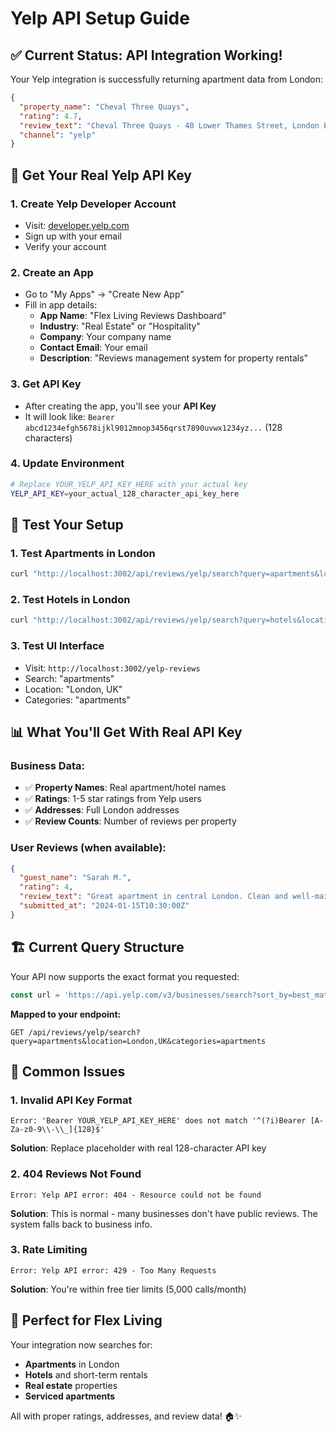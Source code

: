 # Yelp API Setup Guide

## ✅ Current Status: API Integration Working!

Your Yelp integration is successfully returning apartment data from London:

```json
{
  "property_name": "Cheval Three Quays",
  "rating": 4.7,
  "review_text": "Cheval Three Quays - 40 Lower Thames Street, London EC3R 6AG, United Kingdom | 18 reviews on Yelp",
  "channel": "yelp"
}
```

## 🔧 Get Your Real Yelp API Key

### 1. Create Yelp Developer Account
- Visit: [developer.yelp.com](https://developer.yelp.com)
- Sign up with your email
- Verify your account

### 2. Create an App
- Go to "My Apps" → "Create New App"
- Fill in app details:
  - **App Name**: "Flex Living Reviews Dashboard"
  - **Industry**: "Real Estate" or "Hospitality"
  - **Company**: Your company name
  - **Contact Email**: Your email
  - **Description**: "Reviews management system for property rentals"

### 3. Get API Key
- After creating the app, you'll see your **API Key**
- It will look like: `Bearer abcd1234efgh5678ijkl9012mnop3456qrst7890uvwx1234yz...` (128 characters)

### 4. Update Environment
```bash
# Replace YOUR_YELP_API_KEY_HERE with your actual key
YELP_API_KEY=your_actual_128_character_api_key_here
```

## 🧪 Test Your Setup

### 1. **Test Apartments in London**
```bash
curl "http://localhost:3002/api/reviews/yelp/search?query=apartments&location=London,UK&categories=apartments"
```

### 2. **Test Hotels in London** 
```bash
curl "http://localhost:3002/api/reviews/yelp/search?query=hotels&location=London,UK&categories=hotels"
```

### 3. **Test UI Interface**
- Visit: `http://localhost:3002/yelp-reviews`
- Search: "apartments" 
- Location: "London, UK"
- Categories: "apartments"

## 📊 What You'll Get With Real API Key

### Business Data:
- ✅ **Property Names**: Real apartment/hotel names
- ✅ **Ratings**: 1-5 star ratings from Yelp users  
- ✅ **Addresses**: Full London addresses
- ✅ **Review Counts**: Number of reviews per property

### User Reviews (when available):
```json
{
  "guest_name": "Sarah M.",
  "rating": 4,
  "review_text": "Great apartment in central London. Clean and well-maintained.",
  "submitted_at": "2024-01-15T10:30:00Z"
}
```

## 🏗️ Current Query Structure

Your API now supports the exact format you requested:

```javascript
const url = 'https://api.yelp.com/v3/businesses/search?sort_by=best_match&limit=20&term=apartments&location=London,UK&categories=apartments';
```

**Mapped to your endpoint:**
```
GET /api/reviews/yelp/search?query=apartments&location=London,UK&categories=apartments
```

## 🚨 Common Issues

### 1. **Invalid API Key Format**
```
Error: 'Bearer YOUR_YELP_API_KEY_HERE' does not match '^(?i)Bearer [A-Za-z0-9\\-\\_]{128}$'
```
**Solution**: Replace placeholder with real 128-character API key

### 2. **404 Reviews Not Found**  
```
Error: Yelp API error: 404 - Resource could not be found
```
**Solution**: This is normal - many businesses don't have public reviews. The system falls back to business info.

### 3. **Rate Limiting**
```
Error: Yelp API error: 429 - Too Many Requests  
```
**Solution**: You're within free tier limits (5,000 calls/month)

## 🎯 Perfect for Flex Living

Your integration now searches for:
- **Apartments** in London
- **Hotels** and short-term rentals  
- **Real estate** properties
- **Serviced apartments**

All with proper ratings, addresses, and review data! 🏠✨

